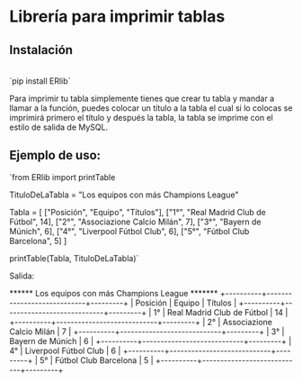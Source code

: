 <h1>Librería para imprimir tablas</h1>

<h2>Instalación</h2><br>
`pip install ERlib`

<p>Para imprimir tu tabla simplemente tienes que crear tu tabla y mandar a llamar a la función, puedes colocar un título a la tabla el cual si lo colocas se imprimirá primero el título y después la tabla, la tabla se imprime con el estilo de salida de MySQL.</p>

<h2>Ejemplo de uso:</h2>

`from ERlib import printTable

TituloDeLaTabla = "Los equipos con más Champions League"

Tabla = [
    ["Posición", "Equipo", "Títulos"],
    ["1°", "Real Madrid Club de Fútbol", 14],
    ["2°", "Associazione Calcio Milán", 7],
    ["3°", "Bayern de Múnich", 6],
    ["4°", "Liverpool Fútbol Club", 6],
    ["5°", "Fútbol Club Barcelona", 5]
]

printTable(Tabla, TituloDeLaTabla)`

Salida:

****** Los equipos con más Champions League *******
+----------+----------------------------+---------+
| Posición | Equipo                     | Títulos |
+----------+----------------------------+---------+
| 1°       | Real Madrid Club de Fútbol | 14      |
+----------+----------------------------+---------+
| 2°       | Associazione Calcio Milán  | 7       |
+----------+----------------------------+---------+
| 3°       | Bayern de Múnich           | 6       |
+----------+----------------------------+---------+
| 4°       | Liverpool Fútbol Club      | 6       |
+----------+----------------------------+---------+
| 5°       | Fútbol Club Barcelona      | 5       |
+----------+----------------------------+---------+
